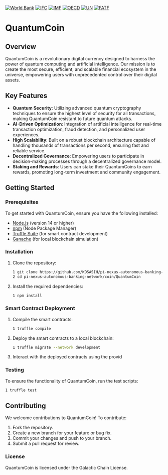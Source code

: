 [![World Bank](https://img.shields.io/badge/World%20Bank-Partner-34C759.svg)](https://www.worldbank.org/)
[![IFC](https://img.shields.io/badge/IFC-Partner-6495ed.svg)](https://www.ifc.org/)
[![IMF](https://img.shields.io/badge/IMF-Partner-FF5733.svg)](https://www.imf.org/)
[![OECD](https://img.shields.io/badge/OECD-Partner-FFCC00.svg)](https://www.oecd.org/)
[![UN](https://img.shields.io/badge/UN-Partner-0072B8.svg)](https://www.un.org/)
[![FATF](https://img.shields.io/badge/FATF-Partner-FF4500.svg)](https://www.fatf-gafi.org/)

# QuantumCoin

## Overview
QuantumCoin is a revolutionary digital currency designed to harness the power of quantum computing and artificial intelligence. Our mission is to create the most secure, efficient, and scalable financial ecosystem in the universe, empowering users with unprecedented control over their digital assets.

## Key Features
- **Quantum Security**: Utilizing advanced quantum cryptography techniques to ensure the highest level of security for all transactions, making QuantumCoin resistant to future quantum attacks.
- **AI-Driven Optimization**: Integration of artificial intelligence for real-time transaction optimization, fraud detection, and personalized user experiences.
- **High Scalability**: Built on a robust blockchain architecture capable of handling thousands of transactions per second, ensuring fast and reliable service.
- **Decentralized Governance**: Empowering users to participate in decision-making processes through a decentralized governance model.
- **Staking and Rewards**: Users can stake their QuantumCoins to earn rewards, promoting long-term investment and community engagement.

## Getting Started

### Prerequisites
To get started with QuantumCoin, ensure you have the following installed:
- [Node.js](https://nodejs.org/) (version 14 or higher)
- [npm](https://www.npmjs.com/) (Node Package Manager)
- [Truffle Suite](https://www.trufflesuite.com/truffle) (for smart contract development)
- [Ganache](https://www.trufflesuite.com/ganache) (for local blockchain simulation)

### Installation
1. Clone the repository:
   ```bash
   1 git clone https://github.com/KOSASIH/pi-nexus-autonomous-banking-network.git
   2 cd pi-nexus-autonomous-banking-network/coin/QuantumCoin
   ```

2. Install the required dependencies:
   ```bash
   1 npm install
   ```

### Smart Contract Deployment

1. Compile the smart contracts:

   ```bash
   1 truffle compile
   ```

2. Deploy the smart contracts to a local blockchain:

   ```bash
   1 truffle migrate --network development
   ```

3. Interact with the deployed contracts using the provid

### Testing

To ensure the functionality of QuantumCoin, run the test scripts:

   ```bash
   1 truffle test
   ```

## Contributing
We welcome contributions to QuantumCoin! To contribute:

1. Fork the repository.
2. Create a new branch for your feature or bug fix.
3. Commit your changes and push to your branch.
4. Submit a pull request for review.

### License
QuantumCoin is licensed under the Galactic Chain License.

